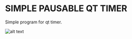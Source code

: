 # SIMPLE PAUSABLE QT TIMER
Simple program for qt timer.

![alt text](https://github.com/eemmikail/PAUSABLE/blob/main/scheduler.png?raw=true)
